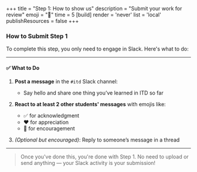 +++
title = "Step 1: How to show us"
description = "Submit your work for review"
emoji = "📩"
time = 5
[build]
  render = 'never'
  list = 'local'
  publishResources = false 
+++

### How to Submit Step 1

To complete this step, you only need to engage in Slack. Here's what to do:

---

#### ✅ What to Do

1. **Post a message** in the `#itd` Slack channel:
   - Say hello and share one thing you’ve learned in ITD so far

2. **React to at least 2 other students' messages** with emojis like:
   - ✅ for acknowledgment
   - ❤️ for appreciation
   - 🙌 for encouragement

3. *(Optional but encouraged)*: Reply to someone’s message in a thread

---

> Once you've done this, you're done with Step 1. No need to upload or send anything — your Slack activity is your submission!
